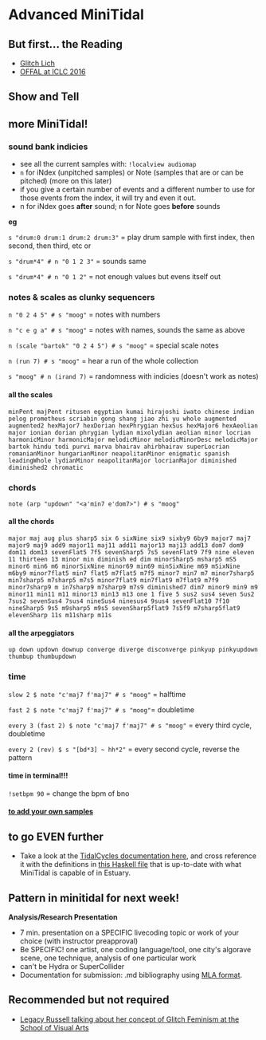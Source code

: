 # Advanced MiniTidal

## But first... the Reading
  - [Glitch Lich](https://www.youtube.com/watch?v=6oVeKI4q9C0)
  - [OFFAL at ICLC 2016](https://www.youtube.com/watch?v=zmtLDbWXNeI&feature=emb_logo)

## Show and Tell

## more MiniTidal!

### sound bank indicies
- see all the current samples with:
`!localview audiomap`
- `n` for iNdex (unpitched samples) or Note (samples that are or can be pitched) (more on this later)
- if you give a certain number of events and a different number to use for those events from the index, it will try and even it out.
- n for iNdex goes **after** sound; n for Note goes **before** sounds

**eg**

`s "drum:0 drum:1 drum:2 drum:3"` = play drum sample with first index, then second, then third, etc or

`s "drum*4" # n "0 1 2 3"` = sounds same

`s "drum*4" # n "0 1 2"` = not enough values but evens itself out

### notes & scales as clunky sequencers
`n "0 2 4 5" # s "moog"` = notes with numbers

`n "c e g a" # s "moog"` = notes with names, sounds the same as above

`n (scale "bartok" "0 2 4 5") # s "moog"` = special scale notes

`n (run 7) # s "moog"` = hear a run of the whole collection

`s "moog" # n (irand 7)` = randomness with indicies (doesn't work as notes)

#### all the scales
`minPent majPent ritusen egyptian kumai hirajoshi iwato chinese indian pelog prometheus scriabin gong shang jiao zhi yu whole augmented augmented2 hexMajor7 hexDorian hexPhrygian hexSus hexMajor6 hexAeolian major ionian dorian phrygian lydian mixolydian aeolian minor locrian harmonicMinor harmonicMajor melodicMinor melodicMinorDesc melodicMajor bartok hindu todi purvi marva bhairav ahirbhairav superLocrian romanianMinor hungarianMinor neapolitanMinor enigmatic spanish leadingWhole lydianMinor neapolitanMajor locrianMajor diminished diminished2 chromatic`

### chords

`note (arp "updown" "<a'min7 e'dom7>") # s "moog"`

#### all the chords

`major maj aug plus sharp5 six 6 sixNine six9 sixby9 6by9 major7 maj7 major9 maj9 add9 major11 maj11 add11 major13 maj13 add13 dom7 dom9 dom11 dom13 sevenFlat5 7f5 sevenSharp5 7s5 sevenFlat9 7f9 nine eleven 11 thirteen 13 minor min diminish ed dim minorSharp5 msharp5 mS5 minor6 min6 m6 minorSixNine minor69 min69 minSixNine m69 mSixNine m6by9 minor7flat5 min7 flat5 m7flat5 m7f5 minor7 min7 m7 minor7sharp5 min7sharp5 m7sharp5 m7s5 minor7flat9 min7flat9 m7flat9 m7f9 minor7sharp9 m in7sharp9 m7sharp9 m7s9 diminished7 dim7 minor9 min9 m9 minor11 min11 m11 minor13 min13 m13 one 1 five 5 sus2 sus4 seven Sus2 7sus2 sevenSus4 7sus4 nineSus4 ninesus4 9sus4 sevenFlat10 7f10 nineSharp5 9s5 m9sharp5 m9s5 sevenSharp5flat9 7s5f9 m7sharp5flat9 elevenSharp 11s m11sharp m11s`

#### all the arpeggiators

`up down updown downup converge diverge disconverge pinkyup pinkyupdown thumbup thumbupdown`

### time

`slow 2 $ note "c'maj7 f'maj7" # s "moog"` = halftime

`fast 2 $ note "c'maj7 f'maj7" # s "moog"`= doubletime

`every 3 (fast 2) $ note "c'maj7 f'maj7" # s "moog"` = every third cycle, doubletime

`every 2 (rev) $ s "[bd*3] ~ hh*2"` = every second cycle, reverse the pattern

#### time **in terminal!!!**
`!setbpm 90` = change the bpm of bno

#### [to add your own samples](https://github.com/dktr0/estuary/wiki)

## to go EVEN further
- Take a look at the [TidalCycles documentation here](https://tidalcycles.org/docs/reference/), and cross reference it with the definitions in [this Haskell file](https://github.com/dktr0/estuary/blob/dev/client/src/Estuary/Help/MiniTidal.hs) that is up-to-date with what MiniTidal is capable of in Estuary.

## Pattern in minitidal for next week!

**Analysis/Research Presentation**
- 7 min. presentation on a SPECIFIC livecoding topic or work of your choice (with instructor preapproval)
- Be SPECIFIC! one artist, one coding language/tool, one city's algorave scene, one technique, analysis of one particular work
- can't be Hydra or SuperCollider
- Documentation for submission: .md bibliography using [MLA format](https://owl.purdue.edu/owl/research_and_citation/mla_style/mla_formatting_and_style_guide/mla_general_format.html).

## Recommended but not required
- [Legacy Russell talking about her concept of Glitch Feminism at the School of Visual Arts](https://www.youtube.com/watch?v=DqNPgd5B3io)
